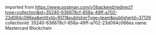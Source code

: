 imported from https://www.postman.com/v1/backend/redirect?type=collection&id=35240-636878cf-858a-49ff-a702-23d094c066ea&entityId=9511&publisherType=team&publisherId=37129
collectionId: 35240-636878cf-858a-49ff-a702-23d094c066ea
name: Mastercard Blockchain